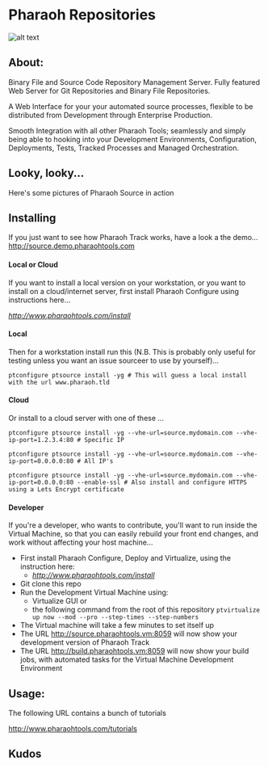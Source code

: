# Pharaoh Repositories
![alt text](http://www.pharaohtools.com/images/logo-pharaoh.png "Pharaoh Tools Logo")


## About:

Binary File and Source Code Repository Management Server. Fully featured Web Server for Git Repositories and Binary File
Repositories. 

A Web Interface for your your automated source processes, flexible to be distributed from Development through
Enterprise Production.

Smooth Integration with all other Pharaoh Tools; seamlessly and simply being able to hooking into your Development
Environments, Configuration, Deployments, Tests, Tracked Processes and Managed Orchestration.

    

## Looky, looky...

Here's some pictures of Pharaoh Source in action


## Installing

If you just want to see how Pharaoh Track works, have a look a the demo...
http://source.demo.pharaohtools.com

#### Local or Cloud
If you want to install a local version on your workstation, or you want to install on a cloud/internet server, first
install Pharaoh Configure using instructions here...

*http://www.pharaohtools.com/install*


#### Local
Then for a workstation install run this (N.B. This is probably only useful for testing unless you want an issue sourceer to use by yourself)... 

``
ptconfigure ptsource install -yg # This will guess a local install with the url www.pharaoh.tld
``

  
#### Cloud
Or install to a cloud server with one of these ...

``
ptconfigure ptsource install -yg --vhe-url=source.mydomain.com --vhe-ip-port=1.2.3.4:80 # Specific IP
``

``
ptconfigure ptsource install -yg --vhe-url=source.mydomain.com --vhe-ip-port=0.0.0.0:80 # All IP's
``

``
ptconfigure ptsource install -yg --vhe-url=source.mydomain.com --vhe-ip-port=0.0.0.0:80 --enable-ssl # Also install and configure HTTPS using a Lets Encrypt certificate
``

  
#### Developer
If you're a developer, who wants to contribute, you'll want to run inside the Virtual Machine, so that you can easily
rebuild your front end changes, and work without affecting your host machine...
- First install Pharaoh Configure, Deploy and Virtualize, using the instruction here:
  - *http://www.pharaohtools.com/install*
- Git clone this repo
- Run the Development Virtual Machine using:
  - Virtualize GUI or 
  - the following command from the root of this repository
  ``
  ptvirtualize up now --mod --pro --step-times --step-numbers
  ``
- The Virtual machine will take a few minutes to set itself up
- The URL http://source.pharaohtools.vm:8059 will now show your development version of Pharaoh Track 
- The URL http://build.pharaohtools.vm:8059 will now show your build jobs, with automated tasks for the Virtual Machine
Development Environment




## Usage:

The following URL contains a bunch of tutorials

http://www.pharaohtools.com/tutorials



## Kudos

